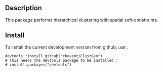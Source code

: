 ## Description

This package performs hierarchical clustering with spatial soft-constraints. 

## Install

To install the current development version from github, use :

```{r eval=FALSE}
devtools::install_github("chavent/ClustGeo")
# This needs the devtools package to be installed :
# install.packages("devtools")
```
